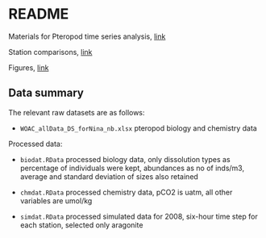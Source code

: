 # README

Materials for Pteropod time series analysis, [link](http://sccwrp.shinyapps.io/pteropod_ts/dat_explr.Rmd)

Station comparisons, [link](http://sccwrp.shinyapps.io/pteropod_ts/station_comp.Rmd)

Figures, [link](http://fawda123.github.io/pteropod_ts/figures.html)

## Data summary

The relevant raw datasets are as follows: 

* `WOAC_allData_DS_forNina_nb.xlsx` pteropod biology and chemistry data

Processed data:

* `biodat.RData` processed biology data, only dissolution types as percentage of individuals were kept, abundances as no of inds/m3, average and standard deviation of sizes also retained

* `chmdat.RData` processed chemistry data, pCO2 is uatm, all other variables are umol/kg

* `simdat.RData` processed simulated data for 2008, six-hour time step for each station, selected only aragonite
